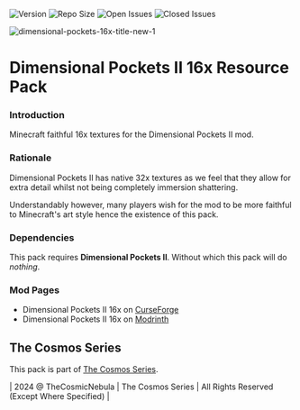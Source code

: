 ![Version](https://img.shields.io/badge/VERSION-1.20.1-success?style=for-the-badge) ![Repo Size](https://img.shields.io/github/repo-size/TheCosmosSeries/DimensionalPocketsII16x?label=REPO%20SIZE&style=for-the-badge) ![Open Issues](https://img.shields.io/github/issues/TheCosmosSeries/DimensionalPocketsII16x?style=for-the-badge) ![Closed Issues](https://img.shields.io/github/issues-closed/TheCosmosSeries/DimensionalPocketsII16x?color=green&style=for-the-badge)

![dimensional-pockets-16x-title-new-1](https://github.com/user-attachments/assets/049a228b-b449-4f91-a524-f4d490429957)


# Dimensional Pockets II 16x Resource Pack

### Introduction
Minecraft faithful 16x textures for the Dimensional Pockets II mod.

### Rationale
Dimensional Pockets II has native 32x textures as we feel that they allow for extra detail whilst not being completely immersion shattering.

Understandably however, many players wish for the mod to be more faithful to Minecraft's art style hence the existence of this pack.

### Dependencies
This pack requires **Dimensional Pockets II**. Without which this pack will do _nothing_.

### Mod Pages
- Dimensional Pockets II 16x on [CurseForge](https://minecraft.curseforge.com/projects/dimensional-pockets-ii-16x)
- Dimensional Pockets II 16x on [Modrinth](https://modrinth.com/mod/dimensional-pockets-ii-16x)

## The Cosmos Series
This pack is part of [The Cosmos Series](https://www.github.com/TheCosmosSeries).

| 2024 @ TheCosmicNebula | The Cosmos Series | All Rights Reserved (Except Where Specified) |
